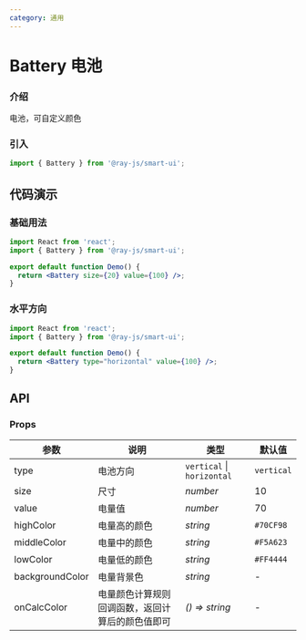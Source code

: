 ```yaml
---
category: 通用
---
```


# Battery 电池

### 介绍

电池，可自定义颜色

### 引入

```jsx
import { Battery } from '@ray-js/smart-ui';
```

## 代码演示

### 基础用法

```jsx
import React from 'react';
import { Battery } from '@ray-js/smart-ui';

export default function Demo() {
  return <Battery size={20} value={100} />;
}
```

### 水平方向

```jsx
import React from 'react';
import { Battery } from '@ray-js/smart-ui';

export default function Demo() {
  return <Battery type="horizontal" value={100} />;
}
```

## API

### Props

| 参数            | 说明                                             | 类型                       | 默认值     |
| --------------- | ------------------------------------------------ | -------------------------- | ---------- |
| type            | 电池方向                                         | `vertical` \| `horizontal` | `vertical` |
| size            | 尺寸                                             | _number_                   | 10         |
| value           | 电量值                                           | _number_                   | 70         |
| highColor       | 电量高的颜色                                     | _string_                   | `#70CF98`  |
| middleColor     | 电量中的颜色                                     | _string_                   | `#F5A623`  |
| lowColor        | 电量低的颜色                                     | _string_                   | `#FF4444`  |
| backgroundColor | 电量背景色                                       | _string_                   | -          |
| onCalcColor     | 电量颜色计算规则回调函数，返回计算后的颜色值即可 | _() => string_             | -          |
